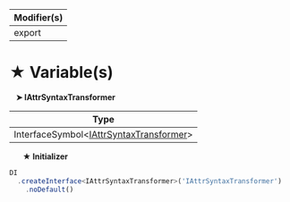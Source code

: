 | Modifier(s)                            |
|----------------------------------------|
| export |

# &#9733; Variable(s)

&nbsp;&nbsp; **&#10148; IAttrSyntaxTransformer**

| Type                        |
|-----------------------------|
| InterfaceSymbol&lt;[IAttrSyntaxTransformer](/jit-html/interface/attribute-syntax-transformer/iattrsyntaxtransformer.md)&gt; |

&nbsp;&nbsp;&nbsp;&nbsp;&nbsp; **&#9733; Initializer**

```ts
DI
  .createInterface<IAttrSyntaxTransformer>('IAttrSyntaxTransformer')
    .noDefault()
```
